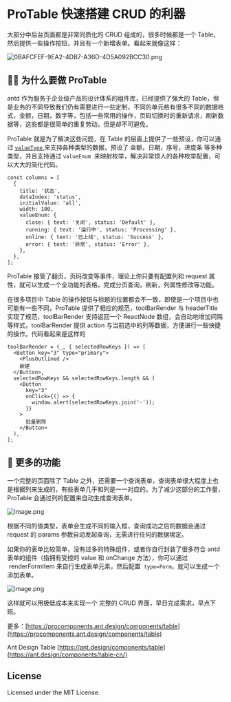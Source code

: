 # ProTable 快速搭建 CRUD 的利器
大部分中后台页面都是非常同质化的 CRUD 组成的，很多时候都是一个 Table，然后提供一些操作按钮，并且有一个新增表单。看起来就像这样：

![0BAFCFEF-9EA2-4DB7-A36D-4D5A092BCC30.png](https://gw.alipayobjects.com/zos/antfincdn/w6XCWacQH6/1582038656687-065b40ef-5029-4bf7-8941-6e843570e4e0.png)

## 🤷‍♂️ 为什么要做 ProTable

antd 作为服务于企业级产品的设计体系的组件库，已经提供了强大的 Table，但是业务的不同导致我们仍有需要进行一些定制，不同的单元格有很多不同的数据格式，金额，日期，数字等，包括一些常用的操作，页码切换时的重新请求，刷新数据等，这些都是很简单的重复劳动，但是却不可避免。

ProTable 就是为了解决这些问题，在 Table 的层面上提供了一些预设，你可以通过 [`valueType` ](https://procomponents.ant.design/components/tablevalue-type)来支持各种类型的数据，预设了 金额，日期，序号，进度条 等多种类型，并且支持通过 `valueEnum`  来映射枚举，解决非常烦人的各种枚举配置，可以大大的简化代码。

```tsx
const columns = [
  {
    title: '状态',
    dataIndex: 'status',
    initialValue: 'all',
    width: 100,
    valueEnum: {
      close: { text: '关闭', status: 'Default' },
      running: { text: '运行中', status: 'Processing' },
      online: { text: '已上线', status: 'Success' },
      error: { text: '异常', status: 'Error' },
    },
  },
];
```

ProTable 接管了翻页，页码改变等事件，理论上你只要有配置列和 request 属性，就可以生成一个全功能的表格，完成分页查询，刷新，列属性修改等功能。

在很多项目中 Table 的操作按钮与标题的位置都会不一致，即使是一个项目中也可能有一些不同，ProTable 提供了相应的规范，toolBarRender 与 headerTitle 实现了规范，toolBarRender 支持返回一个 ReactNode 数组，会自动地增加间隔等样式，toolBarRender 提供 action 与当前选中的列等数据，方便进行一些快捷的操作。代码看起来是这样的

```tsx | pure
toolBarRender = (_, { selectedRowKeys }) => [
  <Button key="3" type="primary">
    <PlusOutlined />
    新建
  </Button>,
  selectedRowKeys && selectedRowKeys.length && (
    <Button
      key="3"
      onClick={() => {
        window.alert(selectedRowKeys.join('-'));
      }}
    >
      批量删除
    </Button>
  ),
];
```

## 🦄 更多的功能

一个完整的页面除了 Table 之外，还需要一个查询表单，查询表单很大程度上也是根据列来生成的，有些表单几乎和列是一一对应的。为了减少这部分的工作量，ProTable 会通过列的配置来自动生成查询表单。

![image.png](https://gw.alipayobjects.com/zos/antfincdn/aIkGYS0KvN/1582127528798-704c4833-955e-4020-9f41-5206c42f2389.png)

根据不同的值类型，表单会生成不同的输入框，查询成功之后的数据会通过 request 的 params 参数自动发起查询，无需进行任何的数据绑定。

如果你的表单比较简单，没有过多的特殊组件，或者你自行封装了很多符合 antd 表单的组件（指拥有受控的 value 和 onChange 方法），你可以通过  renderFormItem 来自行生成表单元素，然后配置  `type=Form`，就可以生成一个添加表单。

![image.png](https://gw.alipayobjects.com/zos/antfincdn/p3YxxMOlwz/1582130440043-71722655-42e6-4698-a37a-14d69f6008b8%252520%281%29.png)

这样就可以用极低成本来实现一个 完整的 CRUD 界面，早日完成需求，早点下班。

更多：[https://procomponents.ant.design/components/table](https://procomponents.ant.design/components/table)

Ant Design Table [https://ant.design/components/table](https://ant.design/components/table-cn/)

## License

Licensed under the MIT License.